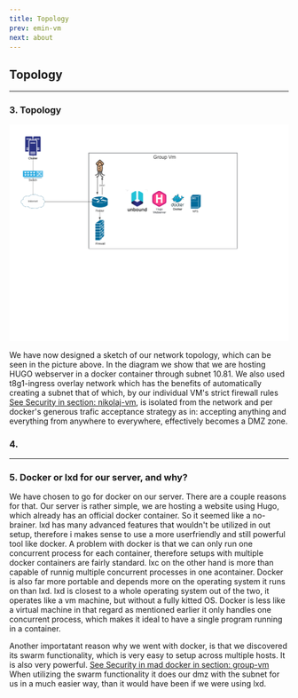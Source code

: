 ```yaml
---
title: Topology
prev: emin-vm
next: about
---
```


## Topology

<a name="id-3"></a>
***

### 3. Topology

<img src="/images/Networkdiagram.png" width="800" />

We have now designed a sketch of our network topology, which can be seen in the picture above. 
 In the diagram we show that we are hosting HUGO webserver in a docker 
 container through subnet 10.81. We also used t8g1-ingress overlay network 
 which has the benefits of automatically creating a subnet that of which,
 by 
 our individual VM's strict firewall rules [See Security in section: nikolaj-vm](/nikolaj-vm), is isolated from the 
 network and per docker's generous trafic acceptance strategy as in: 
 accepting 
 anything and everything from anywhere to everywhere, effectively becomes 
 a DMZ zone.
### 4.

***
### 5. Docker or lxd for our server, and why?
We have chosen to go for docker on our server. There are a couple reasons for that. Our server is rather simple, we are hosting a website using Hugo, which already has an official docker container. So it seemed like a no-brainer. lxd has many advanced features that wouldn't be utilized in out setup, therefore i makes sense to use a more userfriendly and still powerful tool like docker. A problem with docker is that we can only run one concurrent process for each container, therefore setups with multiple docker containers are fairly standard. lxc on the other hand is more than capable of runnig multiple concurrent processes in one acontainer. Docker is also far more portable and depends more on the operating system it runs on than lxd. lxd is closest to a whole operating system out of the two, it operates like a vm machine, but without a fully kitted OS. Docker is less like a virtual machine in that regard as mentioned earlier it only handles one concurrent process, which makes it ideal to have a single program running in a container.

Another importatant reason why we went with docker, is that we discovered its swarm functionality, which is very easy to setup across multiple hosts. It is also very powerful. [See Security in mad docker in section: group-vm](/group-vm) When utilizing the swarm functionality it does our dmz with the subnet for us in a much easier way, than it would have been if we were using lxd.
